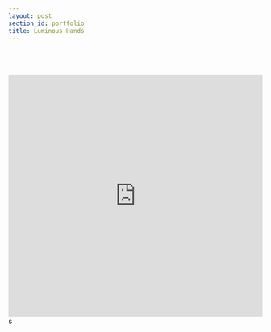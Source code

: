 ```yaml
---
layout: post
section_id: portfolio
title: Luminous Hands
---
```

<br>
<br>
<br>
<div class="full">
    <div class="row">
        <div class="large-12 large-centered columns">
        <iframe src="https://player.vimeo.com/video/359291159" scrolling="no" frameborder="no" allow="autoplay" width="760" height="480" frameborder="0" allow="autoplay; fullscreen" allowfullscreen></iframe>
        </div>
    </div>
</div>s